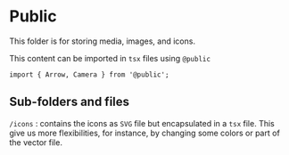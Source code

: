 # Public

This folder is for storing media, images, and icons.

This content can be imported in `tsx` files using `@public`

```tsx
import { Arrow, Camera } from '@public';
```

## Sub-folders and files

`/icons` : contains the icons as `SVG` file but encapsulated in a `tsx` file. This give us more flexibilities, for instance, by changing some colors or part of the vector file.
